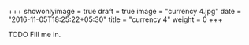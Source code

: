 +++
showonlyimage = true
draft = true
image = "currency 4.jpg"
date = "2016-11-05T18:25:22+05:30"
title = "currency 4"
weight = 0
+++

TODO Fill me in.

